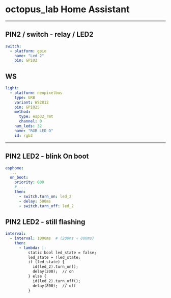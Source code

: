 # octopus_lab Home Assistant

---

## PIN2 / switch - relay / LED2

```yaml
switch:
  - platform: gpio
    name: "Led 2"
    pin: GPIO2
```

## WS

```yaml
light:
  - platform: neopixelbus
    type: GRB
    variant: WS2812
    pin: GPIO25
    method:
      type: esp32_rmt
      channel: 0
    num_leds: 32
    name: "RGB LED D"
    id: rgb3
```

---


## PIN2 LED2 - blink On boot

```yaml
esphome:
  ...
  on_boot:
    priority: 600
    # ...
    then:
      - switch.turn_on: led_2
      - delay: 500ms
      - switch.turn_off: led_2
```


## PIN2 LED2 - still flashing

```yaml
interval:
  - interval: 1000ms  # (200ms + 800ms)
    then:
      - lambda: |-
          static bool led_state = false;
          led_state = !led_state;
          if (led_state) {
            id(led_2).turn_on();
            delay(200);  // on
          } else {
            id(led_2).turn_off();
            delay(800);  // off
          }
```


